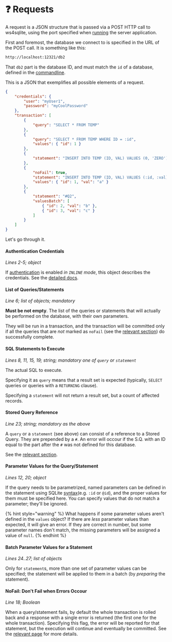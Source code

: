 # ❓ Requests

A request is a JSON structure that is passed via a POST HTTP call to ws4sqlite, using the port specified when [running](running.md#port) the server application.

First and foremost, the database we connect to is specified in the URL of the POST call. It is something like this:

```bash
http://localhost:12321/db2
```

That `db2` part is the database ID, and must match the `id` of a database, defined in the [commandline](running.md#databases-and-config-companion-files).

This is a JSON that exemplifies all possible elements of a request.

```json
{
    "credentials": {
        "user": "myUser1",
        "password": "myCoolPassword"
    },
    "transaction": [
        {
            "query": "SELECT * FROM TEMP"
        },
        {
            "query": "SELECT * FROM TEMP WHERE ID = :id",
            "values": { "id": 1 }
        },
        {
            "statement": "INSERT INTO TEMP (ID, VAL) VALUES (0, 'ZERO')"
        },
        {
            "noFail": true,
            "statement": "INSERT INTO TEMP (ID, VAL) VALUES (:id, :val)",
            "values": { "id": 1, "val": "a" }
        },
        {
            "statement": "#Q2",
            "valuesBatch": [
                { "id": 2, "val": "b" },
                { "id": 3, "val": "c" }
            ]
        }
    ]
}
```

Let's go through it.

#### Authentication Credentials

_Lines 2-5; object_

If [authentication](authentication.md) is enabled _in `INLINE` mode_, this object describes the credentials. See the [detailed docs](authentication.md#credentials-in-the-request-inline-mode).

#### List of Queries/Statements

_Line 6; list of objects; mandatory_

**Must be not empty**. The list of the queries or statements that will actually be performed on the database, with their own parameters.

They will be run in a transaction, and the transaction will be committed only if all the queries that are _not_ marked as `noFail` (see the [relevant section](errors.md)) do successfully complete.

#### SQL Statements to Execute

_Lines 8, 11, 15, 19; string; mandatory one of `query` or `statement`_

The actual SQL to execute.

Specifying it as `query` means that a result set is expected (typically, `SELECT` queries or queries with a `RETURNING` clause).

Specifying a `statement` will not return a result set, but a count of affected records.

#### Stored Query Reference

_Line 23; string; mandatory as the above_

A `query` or a `statement` (see above) can consist of a reference to a Stored Query. They are prepended by a `#`. An error will occour if the S.Q. with an ID equal to the part after the `#` was not defined for this database.

See the [relevant section](stored-statements.md).

#### Parameter Values for the Query/Statement

_Lines 12, 20; object_

If the query needs to be parametrized, named parameters can be defined in the statement using SQLite [syntax](https://www.sqlite.org/c3ref/bind\_blob.html)(e.g. `:id` or `@id`), and the proper values for them must be specified here. You can specify values that do not match a parameter; they'll be ignored.

{% hint style="warning" %}
What happens if some parameter values aren't defined in the `values` object? If there are _less_ parameter values than expected, it will give an error. If they are correct in number, but some parameter names don't match, the missing parameters will be assigned a value of `null`.
{% endhint %}

#### Batch Parameter Values for a Statement

_Lines 24..27; list of objects_

Only for `statement`s, more than one set of parameter values can be specified; the statement will be applied to them in a batch (by _preparing_ the statement).

#### NoFail: Don't Fail when Errors Occour

_Line 18; Boolean_

When a query/statement fails, by default the whole transaction is rolled back and a response with a single error is returned (the first one for the whole transaction). Specifying this flag, the error will be reported for that statement, but the execution will continue and eventually be committed. See the [relevant page](errors.md) for more details.
